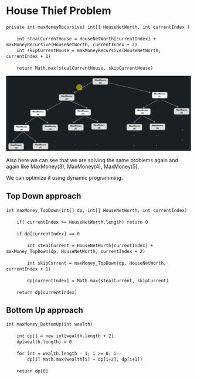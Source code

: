 # House Thief Problem

```
private int maxMoneyRecursive( int[] HouseNetWorth, int currentIndex )

    int stealCurrentHouse = HouseNetWorth[currentIndex] + maxMoneyRecursive(HouseNetWorth, currentIndex + 2)
    int skipCurrentHouse = maxMoneyRecursive(HouseNetWorth, currentIndex + 1)

    return Math.max(stealCurrentHouse, skipCurrentHouse)
```

![](../../images/2019-07-23-10-30-07.png)

Also here we can see that we are solving the same problems again and again like MaxMoney(3), MaxMoney(4), MaxMoney(5).

We can optimize it using dynamic programming.

## Top Down approach

```
int maxMoney_TopDown(int[] dp, int[] HouseNetWorth, int currentIndex)

    if( currentIndex >= HouseNetWorth.length) return 0

    if dp[currentIndex] == 0
        
        int stealCurrent = HouseNetWorth[currentIndex] + maxMoney_TopDown(dp, HouseNetWorth, currentIndex + 2)

        int skipCurrent = maxMoney_TopDown(dp, HouseNetWorth, currentIndex + 1)

        dp[currentIndex] = Math.max(stealCurrent, skipCurrent)

    return dp[currentIndex]
```

## Bottom Up approach

```
int maxMoney_BottomUp(int wealth)

    int dp[] = new int[wealth.length + 2]
    dp[wealth.length] = 0

    for int = wealth.length - 1; i >= 0; i--
        dp[i] Math.max(wealth[i] + dp[i+2], dp[i+1])

    return dp[0]
```